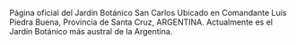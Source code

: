 Página oficial del Jardín Botánico San Carlos
Ubicado en Comandante Luís Piedra Buena, Provincia de Santa Cruz, ARGENTINA.
Actualmente es el Jardín Botánico más austral de la Argentina.
